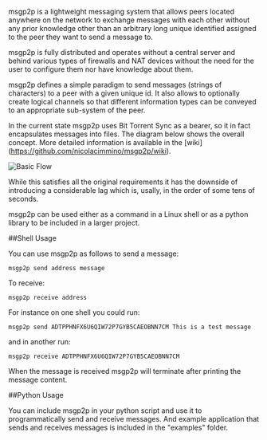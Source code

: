 msgp2p is a lightweight messaging system that allows peers located anywhere on the network to exchange messages with each other without any prior knowledge other than an arbitrary long unique identified assigned to the peer they want to send a message to.

msgp2p is fully distributed and operates without a central server and behind various types of firewalls and NAT devices without the need for the user to configure them nor have knowledge about them.

msgp2p defines a simple paradigm to send messages (strings of characters) to a peer with a given unique id. It also allows to optionally create logical channels so that different information types can be conveyed to an appropriate sub-system of the peer.

In the current state msgp2p uses Bit Torrent Sync as a bearer, so it in fact encapsulates messages into files. The diagram below shows the overall concept. More detailed information is available in the [wiki] (https://github.com/nicolacimmino/msgp2p/wiki). 

![Basic Flow](https://github.com/nicolacimmino/msgp2p/wiki/diagrams/iotp2p_btsync.png)

While this satisfies all the original requirements it has the downside of introducing a considerable lag which is, usally, in the order of some tens of seconds.

msgp2p can be used either as a command in a Linux shell or as a python library to be included in a larger project.

##Shell Usage

You can use msgp2p as follows to send a message:

    msgp2p send address message


To receive:

    msgp2p receive address

For instance on one shell you could run:

    msgp2p send ADTPPHNFX6U6QIW72P7GYB5CAEOBNN7CM This is a test message

and in another run:

    msgp2p receive ADTPPHNFX6U6QIW72P7GYB5CAEOBNN7CM
    
When the message is received msgp2p will terminate after printing the message content.


##Python Usage

You can include msgp2p in your python script and use it to programmatically send and receive messages. And example application that sends and receives messages is included in the "examples" folder.
